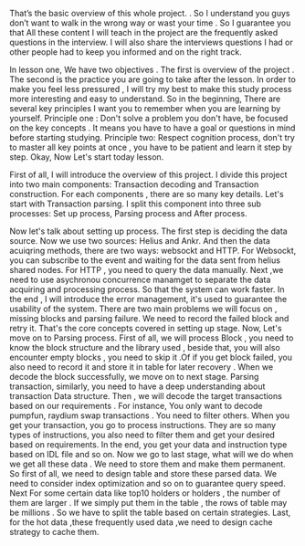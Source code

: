 That’s the basic overview of this whole project.  .  So I understand you guys don’t want to walk in the wrong way or wast your time . So I guarantee you that All these content I will teach in the project are the frequently asked questions in the interview.  I will also share the interviews questions I had or other people had to keep you informed and on the right track. 

In lesson one, We have two objectives . The first is overview of the project . The second is the practice you are going to take after the lesson.  In order to make you feel less pressured , I will try my best to make this study process more interesting and easy to understand.  So in the beginning, There are several key principles I want you to remember when you are learning by yourself. Principle one : Don't solve a problem you don't have, be focused on the key concepts . It means you have to have a goal or questions in mind before starting studying.  Principle two: Respect cognition process, don't try to master all key points at once , you have to be patient and learn it step by step.   Okay, Now Let's start today lesson.

First of all, I will introduce the overview of this project. I divide this project into two main components: Transaction decoding and Transaction construction.
For each components , there are so many key details. Let's start with Transaction parsing.  I split this component into three sub processes: Set up process, Parsing process and After process.

Now let's talk about setting up process.
The  first step is deciding the data source. Now we use two sources: Helius and Ankr.  And then the data acuiqring methods, there are two ways: websockt and HTTP.  For Websockt, you can subscribe to the event and waiting for the data sent from helius shared nodes. For HTTP , you need to query the data manually.  Next ,we need to use asychronou concurrence manamget to separate the data acquiring and processing process. So that the system can work faster. In the end , I will introduce the error management, it's used to guarantee the usability of the system. There are two main problems we will focus on , missing blocks and parsing failure. We need to record the failed block and retry it.   That's the core concepts covered in setting up stage.       Now, Let's move on to Parsing process.  First of all, we will process Block , you need to know the block structure and the library used , beside that, you will also encounter empty blocks , you need to skip it .Of if you get block failed, you also need to record it and store it in table for later recovery .  When we decode the block successfully, we move on to next stage. Parsing transaction, similarly, you need to have a deep understanding about transaction Data structure. Then , we will decode the target transactions based on our requirements . For instance, You only want to decode pumpfun, raydium swap transactions . You need to filter others. When you get your transaction, you go to process instructions. They are so many types of instructions, you also need to filter them and get your desired based on requirements. In the end, you get your data and instruction type based on IDL file and so on.     Now we go to last stage, what will we do when we get all these data . We need to store them and make them permanent. So first of all, we need to design table and store these parsed data. We need to consider index optimization and so on to guarantee query speed.    Next For some certain data like top10 holders or holders , the number of them are larger . If we simply put them in the table , the rows of table may be millions . So we have to split  the table based on certain strategies.   Last, for the hot data ,these frequently used data ,we need to design cache strategy to cache them.